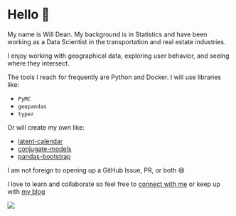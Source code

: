 # Hello :wave:

My name is Will Dean. My background is in Statistics and have been working as a Data Scientist in the transportation and real estate industries. 

I enjoy working with geographical data, exploring user behavior, and seeing where they intersect.

The tools I reach for frequently are Python and Docker. I will use libraries like: 

- `PyMC`
- `geopandas`
- `typer`

Or will create my own like: 

- [latent-calendar](https://github.com/wd60622/latent-calendar)
- [conjugate-models](https://github.com/wd60622/conjugate)
- [pandas-bootstrap](https://github.com/wd60622/pandas-bootstrap)

I am not foreign to opening up a GitHub Issue, PR, or both :smile:

I love to learn and collaborate so feel free to [connect with me](https://www.linkedin.com/in/williambdean/) or keep up with [my blog](https://wd60622.github.io/blog/)

<img class="img" src="https://github-readme-stats.vercel.app/api?username=wd60622&show_icons=true&theme=transparent&count_private=true&include_all_commits=true" />
